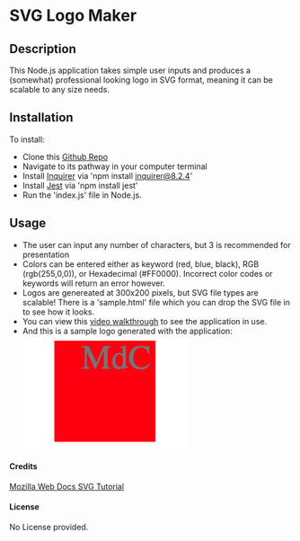# SVG Logo Maker

## Description
This Node.js application takes simple user inputs and produces a (somewhat) professional looking logo in SVG format, meaning it can be scalable to any size needs.

## Installation
To install:
 - Clone this [Github Repo](https://github.com/morgs999/SVG-Logo-Maker.git)
 - Navigate to its pathway in your computer terminal
 - Install [Inquirer](https://www.npmjs.com/package/inquirer) via 'npm install inquirer@8.2.4'
 - Install [Jest](https://jestjs.io/) via 'npm install jest'
 - Run the 'index.js' file in Node.js.

 ## Usage
 - The user can input any number of characters, but 3 is recommended for presentation
 - Colors can be entered either as keyword (red, blue, black), RGB (rgb(255,0,0)), or Hexadecimal (#FF0000).  Incorrect color codes or keywords will return an error however.
 - Logos are genereated at 300x200 pixels, but SVG file types are scalable!  There is a 'sample.html' file which you can drop the SVG file in to see how it looks.
 - You can view this [video walkthrough](https://drive.google.com/file/d/1mzfbCbjbNXutj7GV1GnbKJTCVCXP-zSs/view?usp=sharing) to see the application in use.
 - And this is a sample logo generated with the application:\
![Sample Logo](./example_logo/Sample%20Logo.png)


#### Credits
[Mozilla Web Docs SVG Tutorial](https://developer.mozilla.org/en-US/docs/Web/SVG/Tutorial)

#### License
No License provided.